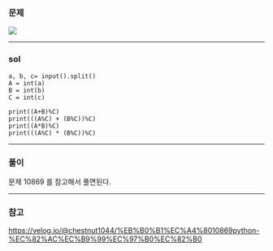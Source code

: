 ### 문제

![](https://images.velog.io/images/chestnut1044/post/ba9d1800-dfeb-4a33-bfc6-226c4c56e223/image.png)

---

### sol
```
a, b, c= input().split()
A = int(a)
B = int(b)
C = int(c)

print((A+B)%C)
print(((A%C) + (B%C))%C)
print((A*B)%C)
print(((A%C) * (B%C))%C)
```

---

### 풀이
문제 10869 를 참고해서 풀면된다.

----

### 참고
https://velog.io/@chestnut1044/%EB%B0%B1%EC%A4%8010869python-%EC%82%AC%EC%B9%99%EC%97%B0%EC%82%B0